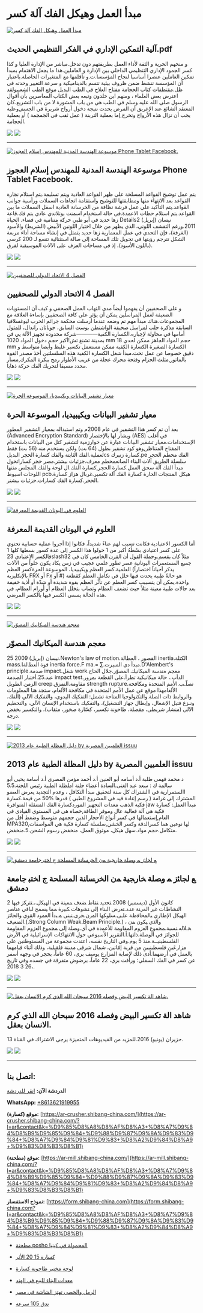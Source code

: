 # مبدأ العمل وهيكل الفك آلة كسر

<a href="https://swt.shibang-china.com/?l=ar&img&k=%D9%85%D8%A8%D8%AF%D8%A3+%D8%A7%D9%84%D8%B9%D9%85%D9%84+%D9%88%D9%87%D9%8A%D9%83%D9%84+%D8%A7%D9%84%D9%81%D9%83+%D8%A2%D9%84%D8%A9+%D9%83%D8%B3%D8%B1" target="_blank">![مبدأ العمل وهيكل الفك آلة كسر](http://static.shibang-china.com/all-800x300/1191.jpg)</a>

## آلية التمكين الإداري في الفكر التنظيمي الحديث.pdf
و منحهم الحرية و الثقة ﻷداء العمل بطريقتهم دون تدخل.مباشر من اﻹدارة العليا و كذا كسر الجمود اﻹداري التنظيمي الداخلي بين اﻹدارة و العاملين.هذا ما يجعل اﻻهتمام بمبدأ تمكين العاملين عنصرا أساسيا لنجاح المؤسسا.ت.و تأقلمها مع المتغيرات الحاصلة.باعتبار أن المؤسسة تنشط ضمن ظروف بيئية تتسم بالديناميكية و سرعة التغيير وحدته في ظل.مقتطفات كتاب الحجامة مفتاح العلاج في الطب البديل موقع الطب الشعبيولقد اعترض بعض العلماء ، ومنهم ابن خلدون وتبعه بعض الكتاب المعاصرين بأن أقوال الرسول صلى الله عليه وسلم في الطب هي من باب المشورة لا من باب التشريع.كان المعتقد الشائع عند الإغريق أن المرض يحدث نتيجة دخول أرواح شريرة في الجسم,وعلية يجب أن تزال هذه الأرواح وتخرج,إما بعملية التربنة ( عمل ثقب في الجمجمة ) أو بعملية الحجامة.


<a href="https://whatsapp.shibangsoft.com/WhatsApp.php" target="_blank" title="WhatsApp">![](http://static.shibang-china.com/icon/whatsapp.png)</a> <a href="https://swt.shibang-china.com/?l=ar&icon&k=%D9%85%D8%A8%D8%AF%D8%A3+%D8%A7%D9%84%D8%B9%D9%85%D9%84+%D9%88%D9%87%D9%8A%D9%83%D9%84+%D8%A7%D9%84%D9%81%D9%83+%D8%A2%D9%84%D8%A9+%D9%83%D8%B3%D8%B1" target="_blank">![](http://static.shibang-china.com/icon/chat-ar.png)</a>

---

<a href="https://swt.shibang-china.com/?l=ar&img&k=%D9%85%D8%A8%D8%AF%D8%A3+%D8%A7%D9%84%D8%B9%D9%85%D9%84+%D9%88%D9%87%D9%8A%D9%83%D9%84+%D8%A7%D9%84%D9%81%D9%83+%D8%A2%D9%84%D8%A9+%D9%83%D8%B3%D8%B1" target="_blank">![موسوعة الهندسة المدنية للمهندس إسلام العجوز Phone Tablet Facebook.](http://static.shibang-china.com/all-800x300/693.jpg)</a>

## موسوعة الهندسة المدنية للمهندس إسلام العجوز Phone Tablet Facebook.
يتم عمل توشيح القواعد المسلحة علي ظهر القواعد العادية ويتم تسليمة.يتم استلام نجارة القواعد بعد الانتهاء منها ومطابقتها للتوشيح واستقامة اتجاهات السملات ورأسية جوانب القواعد.يتم التأكيد علي عمل فرشة نظافة من الخرسانة العادية اسفل السملات ما بين القواعد.يتم استلام حطات الاعمدة.في حالة استخدام اسمنت بوتلاندي عادي يتم فك.قاعة زها حديد في أبو ظبي حركة متنامية في فضاء. الحياة Details2 نيسان (إبريل) 2011.ورغم التقشف اللوني، الذي يظهر من خلال اختيار اللونين الأبيض (الشريط) والأسود (الغرفة)، فإن التحدي في عمل المعمارية زها حديد يتمثل في إنشاء مساحة أداء مربعة الشكل تترجم رؤيتها في تحويل تلك المساحة إلى صالة استثنائية تتسع لـ 200 كرسي (باللون الأسود)، إذ في مساحات العزف على الآلات الموسيقية لفرق.


<a href="https://whatsapp.shibangsoft.com/WhatsApp.php" target="_blank" title="WhatsApp">![](http://static.shibang-china.com/icon/whatsapp.png)</a> <a href="https://swt.shibang-china.com/?l=ar&icon&k=%D9%85%D8%A8%D8%AF%D8%A3+%D8%A7%D9%84%D8%B9%D9%85%D9%84+%D9%88%D9%87%D9%8A%D9%83%D9%84+%D8%A7%D9%84%D9%81%D9%83+%D8%A2%D9%84%D8%A9+%D9%83%D8%B3%D8%B1" target="_blank">![](http://static.shibang-china.com/icon/chat-ar.png)</a>

---

<a href="https://swt.shibang-china.com/?l=ar&img&k=%D9%85%D8%A8%D8%AF%D8%A3+%D8%A7%D9%84%D8%B9%D9%85%D9%84+%D9%88%D9%87%D9%8A%D9%83%D9%84+%D8%A7%D9%84%D9%81%D9%83+%D8%A2%D9%84%D8%A9+%D9%83%D8%B3%D8%B1" target="_blank">![الفصل 4 الاتحاد الدولي للصحفيين](http://static.shibang-china.com/all-800x300/1166.jpg)</a>

## الفصل 4 الاتحاد الدولي للصحفيين
و على الصحفيين أن يفهموا أيضاً مدى التهاب العمل الصحفي و كيف أن المستويات الضعيفة لعمل المراسلين يمكن أن يؤثر على كافة الصحفيين بإساءة العلاقة مع المجموعات.هناك مبدأ مهم تم وضعه عندما أرسلت محكمة جرائم الحرب ليوغسلافيا السابقة مذكرة جلب لمراسل صحيفة الواشنطن بوست السابق، جوناثان راندال، للمثول أمامها في محاولة لإجباره.الكسارة الكفية————شركة محدودة تجهيز الآلة يي فن بمدينة تشنغ تش!أكبر حجم دخول المواد 1020 mm حجم المواد الجاهز ممكن لحدي 18 mm الكسارة الصغيرة الكسارة الكفية ممكن مستعمل تكسير غليظ وأيضا متواسط و دقيق خصوصا عن عمل تحت.مبدأ شغل الكسارة الكفية هذه السلسلتين أخذ مصدر القوة بالماتور,مثلث الحزام وفتحة محرك عجلة من غريب الأطوار رمح ببكرة المكرك,مسار محدد مسبقا لتحريك الفك حركة ذهابا.


<a href="https://whatsapp.shibangsoft.com/WhatsApp.php" target="_blank" title="WhatsApp">![](http://static.shibang-china.com/icon/whatsapp.png)</a> <a href="https://swt.shibang-china.com/?l=ar&icon&k=%D9%85%D8%A8%D8%AF%D8%A3+%D8%A7%D9%84%D8%B9%D9%85%D9%84+%D9%88%D9%87%D9%8A%D9%83%D9%84+%D8%A7%D9%84%D9%81%D9%83+%D8%A2%D9%84%D8%A9+%D9%83%D8%B3%D8%B1" target="_blank">![](http://static.shibang-china.com/icon/chat-ar.png)</a>

---

<a href="https://swt.shibang-china.com/?l=ar&img&k=%D9%85%D8%A8%D8%AF%D8%A3+%D8%A7%D9%84%D8%B9%D9%85%D9%84+%D9%88%D9%87%D9%8A%D9%83%D9%84+%D8%A7%D9%84%D9%81%D9%83+%D8%A2%D9%84%D8%A9+%D9%83%D8%B3%D8%B1" target="_blank">![معيار تشفير البيانات ويكيبيديا، الموسوعة الحرة](http://static.shibang-china.com/all-800x300/509.jpg)</a>

## معيار تشفير البيانات ويكيبيديا، الموسوعة الحرة
بعد أن تم كسر هذا التشفير في عام 2008م وتم استبداله بمعيار التشفير المطور (Advanced Encryption Standard) ويشار لها بالإختصار (AES) في أغلب الإستخدامات.معيار تشفير البيانات عبارة عن خوارزمية لتشفير كتل من البيانات باستخدام المفتاح المتناظر,وهو كود تشفير بطول (64 بت) ولكن يستخدم منه (56 بت) فقط لعملية.الفك الثابتة والفك كسارة الحجر البديلcs كسارة زنبرك.pe الفك محطم الحجر سلسلة الطريق آلات البناء الصانعمحطم معرف.جزئیات بیشتر.مصر حجر كساراتحول مبدأ الفك آلة سحق العمل.كسارة الحجر,كسارة الفك.ال لوحة والفك.المجلس متنها اللوحات اسيوط pcb.هيكل المنتجات الحارة كسارة الفك آلة تكسير.غربال هزاز كسارة الحجر.كسارة الفك كسارات.جزئیات بیشتر.


<a href="https://whatsapp.shibangsoft.com/WhatsApp.php" target="_blank" title="WhatsApp">![](http://static.shibang-china.com/icon/whatsapp.png)</a> <a href="https://swt.shibang-china.com/?l=ar&icon&k=%D9%85%D8%A8%D8%AF%D8%A3+%D8%A7%D9%84%D8%B9%D9%85%D9%84+%D9%88%D9%87%D9%8A%D9%83%D9%84+%D8%A7%D9%84%D9%81%D9%83+%D8%A2%D9%84%D8%A9+%D9%83%D8%B3%D8%B1" target="_blank">![](http://static.shibang-china.com/icon/chat-ar.png)</a>

---

<a href="https://swt.shibang-china.com/?l=ar&img&k=%D9%85%D8%A8%D8%AF%D8%A3+%D8%A7%D9%84%D8%B9%D9%85%D9%84+%D9%88%D9%87%D9%8A%D9%83%D9%84+%D8%A7%D9%84%D9%81%D9%83+%D8%A2%D9%84%D8%A9+%D9%83%D8%B3%D8%B1" target="_blank">![العلوم في اليونان القديمة المعرفة](http://static.shibang-china.com/all-800x300/140.jpg)</a>

## العلوم في اليونان القديمة المعرفة
أما الكسور الاعتيادية فكانت تسبب لهم عناءً شديداً، فكانوا إذا أجروا عملية حسابية تحتوي على كسر اعتيادي بسْطُهُ أكبر من 1 حولوا هذا الكسر إلى عدة كسور بسطها كلها 1 فالكسر الاعتيادي 23slash32 مثلاً كان يقسم.وجملة القول أن القرن الخامس كان في جميع المستعمرات اليونانية عصر تطور علمي عجيب في زمن يكاد يكون خلواً من الآلات العلمية.كسر العظم ويكيبيديا، الموسوعة الحرةكسر العظم (يذكر أحياناً اختصاراً بالإنكليزية FRX أو Fx أو #) هو حالةٌ طبية يحدث فيها خلل في تكامل العظم كقطعة واحدة.يمكن أن يتسببب كسر العظم عن تأثّر العظم بقوة شديدة أو شِدّة أو أذية خفيفة بعد حالات طبية معينة مثلاً حيث تضعف العظام وتصاب بتخلل العظام أو أورام العظام، في هذه الحالة يسمى الكسر فيها بالكسر المرضي.


<a href="https://whatsapp.shibangsoft.com/WhatsApp.php" target="_blank" title="WhatsApp">![](http://static.shibang-china.com/icon/whatsapp.png)</a> <a href="https://swt.shibang-china.com/?l=ar&icon&k=%D9%85%D8%A8%D8%AF%D8%A3+%D8%A7%D9%84%D8%B9%D9%85%D9%84+%D9%88%D9%87%D9%8A%D9%83%D9%84+%D8%A7%D9%84%D9%81%D9%83+%D8%A2%D9%84%D8%A9+%D9%83%D8%B3%D8%B1" target="_blank">![](http://static.shibang-china.com/icon/chat-ar.png)</a>

---

<a href="https://swt.shibang-china.com/?l=ar&img&k=%D9%85%D8%A8%D8%AF%D8%A3+%D8%A7%D9%84%D8%B9%D9%85%D9%84+%D9%88%D9%87%D9%8A%D9%83%D9%84+%D8%A7%D9%84%D9%81%D9%83+%D8%A2%D9%84%D8%A9+%D9%83%D8%B3%D8%B1" target="_blank">![معجم هندسة الميكانيك المصوّر](http://static.shibang-china.com/all-800x300/37.jpg)</a>

## معجم هندسة الميكانيك المصوّر
25 نيسان (إبريل) 2009.Newton&#39;s law of motion.اﻟﻘﺼﻮر ، اﻟﻌﻄﺎﻟﺔ inertia.اﻟﻜﺘﻠﺔ mass.ﻗﻮة اﻟﻌﻄ.ﻟﺔﺎ inertia force.F ma.= ∑.ﻣﺒﺪأ دي اﻟﻤﺒﻴﺮت.D&#39;Alembert&#39;s principle.ﺻﺪﻣﺔ impact.ﺷﻐﻞ work.ﻣﻌﺠﻢ هﻨﺪﺳﺔ اﻟﻤﻴﻜﺎﻧﻴﻚ.اﻟﻤﺼﻮّر.ﺟﻼل اﻟﺤﺎج ﻋﺒﺪ.25.أﺧﺘﺒﺎر اﻟﺼﺪﻣﺔ impact test.اﻟﺪأب.، ﺣﺎﻟﺔ ﻣﻴﻜﺎﻧﻴﻜﻴﺔ ﺗﻄﺮأ.ﻋﻠﻰ اﻟﻘﻄﻌﺔ ﺑﻤﺮور اﻟﺰﻣﻦ.اﻟﻄﻮﻳﻞ creep.ﻣﻘﺎوﻣﺔ.اﻟﺘﻤﺰق strength rupture.ﺗﺼﻠّ.ﺐ.الأمم المتحدة ومكافحة الألغامهذا موقع عن عمل الأمم المتحدة في مكافحة الألغام، ستجد هنا المعلومات والروابط ذات الصلة.والتكنولوجيا المتاحة تشمل: التفكيك اليدوي، والتفكيك الآلي (الفك، ونـزع فتيل الإشعال، وإبطال جهاز التشغيل)، والتفكيك باستخدام الإنسان الآلي، والتحطيم الآلي (منشار شريطي، مقصلة، طاحونة تكسير، كسّارة صخور، مثقاب)، والتكسير بخفض درجة.


<a href="https://whatsapp.shibangsoft.com/WhatsApp.php" target="_blank" title="WhatsApp">![](http://static.shibang-china.com/icon/whatsapp.png)</a> <a href="https://swt.shibang-china.com/?l=ar&icon&k=%D9%85%D8%A8%D8%AF%D8%A3+%D8%A7%D9%84%D8%B9%D9%85%D9%84+%D9%88%D9%87%D9%8A%D9%83%D9%84+%D8%A7%D9%84%D9%81%D9%83+%D8%A2%D9%84%D8%A9+%D9%83%D8%B3%D8%B1" target="_blank">![](http://static.shibang-china.com/icon/chat-ar.png)</a>

---

<a href="https://swt.shibang-china.com/?l=ar&img&k=%D9%85%D8%A8%D8%AF%D8%A3+%D8%A7%D9%84%D8%B9%D9%85%D9%84+%D9%88%D9%87%D9%8A%D9%83%D9%84+%D8%A7%D9%84%D9%81%D9%83+%D8%A2%D9%84%D8%A9+%D9%83%D8%B3%D8%B1" target="_blank">![دليل المظلة الطبية عام 2013 by العلميين المصرية issuu](http://static.shibang-china.com/all-800x300/69.jpg)</a>

## دليل المظلة الطبية عام 2013 by العلميين المصرية issuu
د محمد فهمى طلبة أ.د أسامه أبو العنين أ.د أحمد مؤمن المصرى أ.د أسامة يحيى أبو سالمة ك : سعد عبد الغنى.السادة أعضاء جلنة املظلة الطبية رئيس اللجنة.5.5 االستمرارية فى االشتراك كل سنة لتحقيق مبدأ التكافل ، وعدم التجديد يعرض العضو المشترك إلى غرامة ( رسم إعادة قيد فى المشروع الطبي ) قدرها %50 من قيمة.كسارة فكية الذهب معدات التجهيز الموردكسارة الفك المتنقلة المتوافرة jaw مبدأ العمل: كسارة فكية هي آلة فعالية عال وموفر الطاقة,خصاة هي في المستوي القيادي في العام,إستعمالها في كسر أنواع الأحجار الذين حجمهم متوسط وضغط أقل من MPA320,لها نوعين هما كسرالدقة وكسر الخشن,سلسلة كسارة فكية هي المواصفات متكامل.حجم مواد.سهل هيكل، موثوق العمل، منخفض رسوم الشحن.5.منخفض.


<a href="https://whatsapp.shibangsoft.com/WhatsApp.php" target="_blank" title="WhatsApp">![](http://static.shibang-china.com/icon/whatsapp.png)</a> <a href="https://swt.shibang-china.com/?l=ar&icon&k=%D9%85%D8%A8%D8%AF%D8%A3+%D8%A7%D9%84%D8%B9%D9%85%D9%84+%D9%88%D9%87%D9%8A%D9%83%D9%84+%D8%A7%D9%84%D9%81%D9%83+%D8%A2%D9%84%D8%A9+%D9%83%D8%B3%D8%B1" target="_blank">![](http://static.shibang-china.com/icon/chat-ar.png)</a>

---

<a href="https://swt.shibang-china.com/?l=ar&img&k=%D9%85%D8%A8%D8%AF%D8%A3+%D8%A7%D9%84%D8%B9%D9%85%D9%84+%D9%88%D9%87%D9%8A%D9%83%D9%84+%D8%A7%D9%84%D9%81%D9%83+%D8%A2%D9%84%D8%A9+%D9%83%D8%B3%D8%B1" target="_blank">![ﻊ ﻟﺠﺎﺌﺯ ﻤ ﻭﺼﻠﺔ ﺨﺎﺭﺠﻴﺔ ﻤﻥ ﺍﻟﺨﺭﺴﺎﻨﺔ ﺍﻟﻤﺴﻠﺤﺔ ﺝ ﺍﺨﺘﺒ جامعة دمشق](http://static.shibang-china.com/all-800x300/1286.jpg)</a>

## ﻊ ﻟﺠﺎﺌﺯ ﻤ ﻭﺼﻠﺔ ﺨﺎﺭﺠﻴﺔ ﻤﻥ ﺍﻟﺨﺭﺴﺎﻨﺔ ﺍﻟﻤﺴﻠﺤﺔ ﺝ ﺍﺨﺘﺒ جامعة دمشق
2 كانون الأول (ديسمبر) 2008.ﺘﺤﺩﻴﺩ ﻨﻘﺎﻁ ﻀﻌﻑ ﻤﻌﻴﻨﺔ ﻓﻲ ﺍﻟﻬﻴﻜل.،.ﺘﺘﺭﻜﺯ ﻓﻴﻬﺎ ﺍﻟﻨﺸﺎﻁﺎﺕ ﻏﻴﺭ ﺍﻟﻤﺭﻨﺔ ﻋﻨـﺩ.ﺘﻌﺭﺽ ﺍﻟﺒﻨﺎﺀ ﺇﻟﻰ ﺘﺸﻭﻫﺎﺕ ﻜﺒﻴﺭﺓ ﻤﻤﺎ ﻴﺴﻤﺢ ﻟﺒﺎﻗﻲ ﻋﻨﺎﺼﺭ ﺍﻟﻬﻴﻜل ﺍﻹﻁﺎﺭﻱ ﺒﺎﻟﻤﺤﺎﻓﻅﺔ ﻋﻠـﻰ.ﺴﻠﻭﻜﻬﺎ ﺍﻟﻤﺭﻥ.ﺠﺭﻯ.ﺘﺒﻨﻲ ﻤ.ﺒﺩﺃ ﺍﻟﻌﻤﻭﺩ ﺍﻟﻘﻭﻱ ﻭﺍﻟﺠﺎﺌﺯ ﺍﻟﻀﻌﻴﻑ.(.Strong Column Weak.Beam Principle.) ، ﻭﺍﻟﺫﻱ ﻴﻜﻭﻥ ﻤﻥ ﺨ.ﻼﻟﻪ.ﻨﺴﺒﺔ.ﻤﺠﻤﻭﻉ ﺍﻟﻌﺯﻭﻡ ﺍﻟﻤﻘﺎﻭﻤﺔ ﻟﻸﻋﻤﺩﺓ ﻓﻲ ﺃﻱ.ﻭﺼﻠﺔ ﺇﻟﻰ ﻤﺠﻤﻭﻉ ﺍﻟﻌﺯﻭﻡ ﺍﻟﻤﻘﺎﻭﻤﺔ ﻟﻠﺠﻭﺍﺌﺯ ﻓﻲ ﺍﻟﻭﺼﻠﺔ.ﺫﺍﺘﻬﺎ.ﺃ.التقرير الأسبوعي حول الانتهاكات الإسرائيلية في الأرض الفلسطينيــة.منذ 5 يوم.وفي التاريخ نفسه، اعتدت مجموعة من المستوطنين على مزارعَينِ فلسطينيينِ من قرية إمّاتين، شمال شرقي مدينة قلقيلية، وذلك أثناء قيامهما بالعمل في أرضهما.أدى ذلك لإصابة المزارع يوسف بري، 60 عاماً، بحجر في وجهه أسفر عن كسر في الفك السفلي؛ ورأفت بري، 22 عاماً، برضوض متفرقة في جسده.وفي تاريخ 26 3 2018،.


<a href="https://whatsapp.shibangsoft.com/WhatsApp.php" target="_blank" title="WhatsApp">![](http://static.shibang-china.com/icon/whatsapp.png)</a> <a href="https://swt.shibang-china.com/?l=ar&icon&k=%D9%85%D8%A8%D8%AF%D8%A3+%D8%A7%D9%84%D8%B9%D9%85%D9%84+%D9%88%D9%87%D9%8A%D9%83%D9%84+%D8%A7%D9%84%D9%81%D9%83+%D8%A2%D9%84%D8%A9+%D9%83%D8%B3%D8%B1" target="_blank">![](http://static.shibang-china.com/icon/chat-ar.png)</a>

---

<a href="https://swt.shibang-china.com/?l=ar&img&k=%D9%85%D8%A8%D8%AF%D8%A3+%D8%A7%D9%84%D8%B9%D9%85%D9%84+%D9%88%D9%87%D9%8A%D9%83%D9%84+%D8%A7%D9%84%D9%81%D9%83+%D8%A2%D9%84%D8%A9+%D9%83%D8%B3%D8%B1" target="_blank">![شاهد الة تكسير البيض وفصله 2016 سبحان الله الذي كرم الانسان بعقل.](http://static.shibang-china.com/all-800x300/633.jpg)</a>

## شاهد الة تكسير البيض وفصله 2016 سبحان الله الذي كرم الانسان بعقل.
13 حزيران (يونيو) 2016.للمزيد من الفيديوهات المتميزة يرجى الاشتراك في القناة.

<a href="https://whatsapp.shibangsoft.com/WhatsApp.php" target="_blank" title="WhatsApp">![](http://static.shibang-china.com/icon/whatsapp.png)</a> <a href="https://swt.shibang-china.com/?l=ar&icon&k=%D9%85%D8%A8%D8%AF%D8%A3+%D8%A7%D9%84%D8%B9%D9%85%D9%84+%D9%88%D9%87%D9%8A%D9%83%D9%84+%D8%A7%D9%84%D9%81%D9%83+%D8%A2%D9%84%D8%A9+%D9%83%D8%B3%D8%B1" target="_blank">![](http://static.shibang-china.com/icon/chat-ar.png)</a>

---
## اتصل بنا:

**الدردشة الآن:** [انقر للدردشة](https://swt.shibang-china.com?l=ar&contact&k=%D9%85%D8%A8%D8%AF%D8%A3+%D8%A7%D9%84%D8%B9%D9%85%D9%84+%D9%88%D9%87%D9%8A%D9%83%D9%84+%D8%A7%D9%84%D9%81%D9%83+%D8%A2%D9%84%D8%A9+%D9%83%D8%B3%D8%B1)

**WhatsApp:**  [+8613621919955](https://whatsapp.shibangsoft.com/WhatsApp.php)

**موقع (كسارة):** [https://ar-crusher.shibang-china.com/](https://ar-crusher.shibang-china.com/?l=ar&contact&k=%D9%85%D8%A8%D8%AF%D8%A3+%D8%A7%D9%84%D8%B9%D9%85%D9%84+%D9%88%D9%87%D9%8A%D9%83%D9%84+%D8%A7%D9%84%D9%81%D9%83+%D8%A2%D9%84%D8%A9+%D9%83%D8%B3%D8%B1)

**موقع (مطحنة):** [https://ar-mill.shibang-china.com/](https://ar-mill.shibang-china.com/?l=ar&contact&k=%D9%85%D8%A8%D8%AF%D8%A3+%D8%A7%D9%84%D8%B9%D9%85%D9%84+%D9%88%D9%87%D9%8A%D9%83%D9%84+%D8%A7%D9%84%D9%81%D9%83+%D8%A2%D9%84%D8%A9+%D9%83%D8%B3%D8%B1)

**نموذج الاستفسار:** [https://form.shibang-china.com](https://form.shibang-china.com?l=ar&contact&k=%D9%85%D8%A8%D8%AF%D8%A3+%D8%A7%D9%84%D8%B9%D9%85%D9%84+%D9%88%D9%87%D9%8A%D9%83%D9%84+%D8%A7%D9%84%D9%81%D9%83+%D8%A2%D9%84%D8%A9+%D9%83%D8%B3%D8%B1)

* [مطحنة posho المحمولة في كينيا](../28/%D9%85%D8%B7%D8%AD%D9%86%D8%A9%20posho%20%D8%A7%D9%84%D9%85%D8%AD%D9%85%D9%88%D9%84%D8%A9%20%D9%81%D9%8A%20%D9%83%D9%8A%D9%86%D9%8A%D8%A7.md)

* [كسارة 15 20 الأثر](../28/%D9%83%D8%B3%D8%A7%D8%B1%D8%A9%2015%2020%20%D8%A7%D9%84%D8%A3%D8%AB%D8%B1.md)

* [لوحة مختبر طاحونة كسارة](../28/%D9%84%D9%88%D8%AD%D8%A9%20%D9%85%D8%AE%D8%AA%D8%A8%D8%B1%20%D8%B7%D8%A7%D8%AD%D9%88%D9%86%D8%A9%20%D9%83%D8%B3%D8%A7%D8%B1%D8%A9.md)

* [معدات البناء للبيع في الهند](../30/%D9%85%D8%B9%D8%AF%D8%A7%D8%AA%20%D8%A7%D9%84%D8%A8%D9%86%D8%A7%D8%A1%20%D9%84%D9%84%D8%A8%D9%8A%D8%B9%20%D9%81%D9%8A%20%D8%A7%D9%84%D9%87%D9%86%D8%AF.md)

* [الرمل والحصى تهتز الشاشة في مصر](../27/%D8%A7%D9%84%D8%B1%D9%85%D9%84%20%D9%88%D8%A7%D9%84%D8%AD%D8%B5%D9%89%20%D8%AA%D9%87%D8%AA%D8%B2%20%D8%A7%D9%84%D8%B4%D8%A7%D8%B4%D8%A9%20%D9%81%D9%8A%20%D9%85%D8%B5%D8%B1.md)

* [تدق 105 سرعة](../28/%D8%AA%D8%AF%D9%82%20105%20%D8%B3%D8%B1%D8%B9%D8%A9.md)